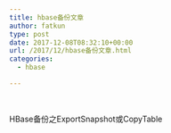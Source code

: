 ```yaml
---
title: hbase备份文章
author: fatkun
type: post
date: 2017-12-08T08:32:10+00:00
url: /2017/12/hbase备份文章.html
categories:
  - hbase

---
```

&nbsp;
<p class="csdn_top">  HBase备份之ExportSnapshot或CopyTable</p>
<http://blog.csdn.net/iam333/article/details/38538073>